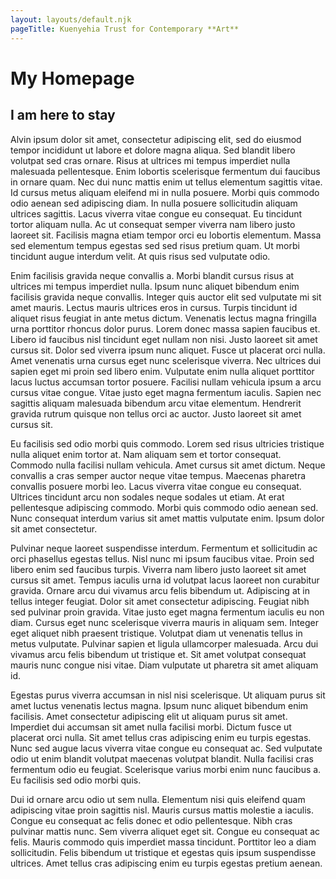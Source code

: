 ```yaml
---
layout: layouts/default.njk
pageTitle: Kuenyehia Trust for Contemporary **Art**
---
```


# My Homepage

## I am here to stay

Alvin ipsum dolor sit amet, consectetur adipiscing elit, sed do eiusmod tempor incididunt ut labore et dolore magna aliqua. Sed blandit libero volutpat sed cras ornare. Risus at ultrices mi tempus imperdiet nulla malesuada pellentesque. Enim lobortis scelerisque fermentum dui faucibus in ornare quam. Nec dui nunc mattis enim ut tellus elementum sagittis vitae. Id cursus metus aliquam eleifend mi in nulla posuere. Morbi quis commodo odio aenean sed adipiscing diam. In nulla posuere sollicitudin aliquam ultrices sagittis. Lacus viverra vitae congue eu consequat. Eu tincidunt tortor aliquam nulla. Ac ut consequat semper viverra nam libero justo laoreet sit. Facilisis magna etiam tempor orci eu lobortis elementum. Massa sed elementum tempus egestas sed sed risus pretium quam. Ut morbi tincidunt augue interdum velit. At quis risus sed vulputate odio.

Enim facilisis gravida neque convallis a. Morbi blandit cursus risus at ultrices mi tempus imperdiet nulla. Ipsum nunc aliquet bibendum enim facilisis gravida neque convallis. Integer quis auctor elit sed vulputate mi sit amet mauris. Lectus mauris ultrices eros in cursus. Turpis tincidunt id aliquet risus feugiat in ante metus dictum. Venenatis lectus magna fringilla urna porttitor rhoncus dolor purus. Lorem donec massa sapien faucibus et. Libero id faucibus nisl tincidunt eget nullam non nisi. Justo laoreet sit amet cursus sit. Dolor sed viverra ipsum nunc aliquet. Fusce ut placerat orci nulla. Amet venenatis urna cursus eget nunc scelerisque viverra. Nec ultrices dui sapien eget mi proin sed libero enim. Vulputate enim nulla aliquet porttitor lacus luctus accumsan tortor posuere. Facilisi nullam vehicula ipsum a arcu cursus vitae congue. Vitae justo eget magna fermentum iaculis. Sapien nec sagittis aliquam malesuada bibendum arcu vitae elementum. Hendrerit gravida rutrum quisque non tellus orci ac auctor. Justo laoreet sit amet cursus sit.

Eu facilisis sed odio morbi quis commodo. Lorem sed risus ultricies tristique nulla aliquet enim tortor at. Nam aliquam sem et tortor consequat. Commodo nulla facilisi nullam vehicula. Amet cursus sit amet dictum. Neque convallis a cras semper auctor neque vitae tempus. Maecenas pharetra convallis posuere morbi leo. Lacus viverra vitae congue eu consequat. Ultrices tincidunt arcu non sodales neque sodales ut etiam. At erat pellentesque adipiscing commodo. Morbi quis commodo odio aenean sed. Nunc consequat interdum varius sit amet mattis vulputate enim. Ipsum dolor sit amet consectetur.

Pulvinar neque laoreet suspendisse interdum. Fermentum et sollicitudin ac orci phasellus egestas tellus. Nisl nunc mi ipsum faucibus vitae. Proin sed libero enim sed faucibus turpis. Viverra nam libero justo laoreet sit amet cursus sit amet. Tempus iaculis urna id volutpat lacus laoreet non curabitur gravida. Ornare arcu dui vivamus arcu felis bibendum ut. Adipiscing at in tellus integer feugiat. Dolor sit amet consectetur adipiscing. Feugiat nibh sed pulvinar proin gravida. Vitae justo eget magna fermentum iaculis eu non diam. Cursus eget nunc scelerisque viverra mauris in aliquam sem. Integer eget aliquet nibh praesent tristique. Volutpat diam ut venenatis tellus in metus vulputate. Pulvinar sapien et ligula ullamcorper malesuada. Arcu dui vivamus arcu felis bibendum ut tristique et. Sit amet volutpat consequat mauris nunc congue nisi vitae. Diam vulputate ut pharetra sit amet aliquam id.

Egestas purus viverra accumsan in nisl nisi scelerisque. Ut aliquam purus sit amet luctus venenatis lectus magna. Ipsum nunc aliquet bibendum enim facilisis. Amet consectetur adipiscing elit ut aliquam purus sit amet. Imperdiet dui accumsan sit amet nulla facilisi morbi. Dictum fusce ut placerat orci nulla. Sit amet tellus cras adipiscing enim eu turpis egestas. Nunc sed augue lacus viverra vitae congue eu consequat ac. Sed vulputate odio ut enim blandit volutpat maecenas volutpat blandit. Nulla facilisi cras fermentum odio eu feugiat. Scelerisque varius morbi enim nunc faucibus a. Eu facilisis sed odio morbi quis.

Dui id ornare arcu odio ut sem nulla. Elementum nisi quis eleifend quam adipiscing vitae proin sagittis nisl. Mauris cursus mattis molestie a iaculis. Congue eu consequat ac felis donec et odio pellentesque. Nibh cras pulvinar mattis nunc. Sem viverra aliquet eget sit. Congue eu consequat ac felis. Mauris commodo quis imperdiet massa tincidunt. Porttitor leo a diam sollicitudin. Felis bibendum ut tristique et egestas quis ipsum suspendisse ultrices. Amet tellus cras adipiscing enim eu turpis egestas pretium aenean.
